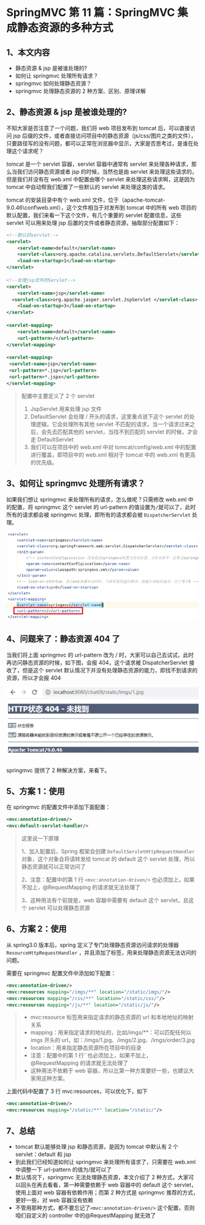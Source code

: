 # SpringMVC 第 11 篇：SpringMVC 集成静态资源的多种方式

## 1、本文内容

- 静态资源 & jsp 是被谁处理的?
- 如何让 springmvc 处理所有请求？
- springmvc 如何处理静态资源？
- springmvc 处理静态资源的 2 种方案、区别、原理详解

## 2、静态资源 & jsp 是被谁处理的?

不知大家是否注意了一个问题，我们将 web 项目发布到 tomcat 后，可以直接访问 jsp 后缀的文件，或者直接访问项目中的静态资源（js/css/图片之类的文件），只要路径写的没有问题，都可以正常在浏览器中显示，大家是否思考过，是谁在处理这个请求呢？

tomcat 是一个 servlet 容器，servlet 容器中通常有 servlet 来处理各种请求，那么当我们访问静态资源或者 jsp 的时候，当然也是由 servlet 来处理这些请求的，但是我们并没有在 web.xml 中配置由哪个 servlet 来处理这些请求啊，这是因为 tomcat 中自动帮我们配置了一些默认的 servlet 来处理这类的请求。

tomcat 的安装目录中有个 web.xml 文件，位于（apache-tomcat-9.0.46\conf\web.xml），这个文件相当于对发布到 tomcat 中的所有 web 项目的默认配置，我们来看一下这个文件，有几个重要的 servlet 配置信息，这些 servlet 可以用来处理 jsp 后置的文件或者静态资源，抽取部分配置如下：

```xml
<!--默认的servlet-->
<servlet>
    <servlet-name>default</servlet-name>
    <servlet-class>org.apache.catalina.servlets.DefaultServlet</servlet-class>
    <load-on-startup>1</load-on-startup>
</servlet>

<!--处理jsp文件的Servlet-->
<servlet>
    <servlet-name>jsp</servlet-name>
  <servlet-class>org.apache.jasper.servlet.JspServlet </servlet-class>
    <load-on-startup>3</load-on-startup>
</servlet>

<servlet-mapping>
    <servlet-name>default</servlet-name>
    <url-pattern>/</url-pattern>
</servlet-mapping>

<servlet-mapping>
 <servlet-name>jsp</servlet-name>
 <url-pattern>*.jsp</url-pattern>
 <url-pattern>*.jspx</url-pattern>
</servlet-mapping>
```

> 配置中主要定义了 2 个 servlet
>
> 1. JspServlet 用来处理 jsp 文件
> 2. DefaultServlet 会处理 / 开头的请求，这里重点说下这个 servlet 的处理逻辑，它会处理所有其他 servlet 不匹配的请求，当一个请求过来之后，会先去匹配其他的 servlet，当找不到匹配的 servlet 的时候，才会走 DefaultServlet
> 3. 我们可以在项目中的 web.xml 中对 tomcat/config/web.xml 中的配置进行覆盖，即项目中的 web.xml 相对于 tomcat 中的 web.xml 有更高的优先级。

## 3、如何让 springmvc 处理所有请求？

如果我们想让 springmvc 来处理所有的请求，怎么做呢？只需修改 web.xml 中的配置，将 springmvc 这个 servlet 的 url-pattern 的值设置为`/`就可以了，此时所有的请求都会被 springmvc 处理，即所有的请求都会被 `DispatcherServlet` 处理。

![图片](./assets/640-1719737860680-33.webp)

## 4、问题来了：静态资源 404 了

当我们将上面 springmvc 的 url-pattern 改为 / 时，大家可以自己去试试，此时再访问静态资源的时候，如下图，会报 404，这个请求被 DispatcherServlet 接收了，但是这个 servlet 默认情况下并没有处理静态资源的能力，即找不到请求的资源，所以才会报 404

![图片](./assets/640-1719737894296-36.webp)

springmvc 提供了 2 种解决方案，来看下。

## 5、方案 1：使用

在 springmvc 的配置文件中添加下面配置：

```xml
<mvc:annotation-driven/>
<mvc:default-servlet-handler/>
```

> 这里说一下原理
>
> 1、加入配置后，Spring 框架会创建 `DefaultServletHttpRequestHandler` 对象，这个对象会将请转发给 tomcat 的 default 这个 servlet 处理，所以静态资源就可以正常访问了
>
> 2、注意：配置中的第 1 行 `<mvc:annotation-driven/>` 也必须加上，如果不加上，@RequestMapping 的请求就无法处理了
>
> 3、这种用法有个前提是，web 容器中需要有 default 这个 servlet，且这个 servlet 可以处理静态资源

## 6、方案 2：使用

从 spring3.0 版本后，spring 定义了专门处理静态资源访问请求的处理器 `ResourceHttpRequestHandler` ，并且添加了标签，用来处理静态资源无法访问的问题。

需要在 springmvc 配置文件中添加如下配置：

```xml
<mvc:annotation-driven/>
<mvc:resources mapping="/imgs/**" location="/static/imgs/"/>
<mvc:resources mapping="/css/**" location="/static/css/"/>
<mvc:resources mapping="/js/**" location="/static/js/"/>
```

> - mvc:resource 标签用来指定请求的静态资源的 url 和本地地址的映射关系
> - mapping：用来指定请求的地址的，比如/imgs/\*\*：可以匹配任何以 imgs 开头的 url，如：/imgs/1.jpg、/imgs/2.jpg、/imgs/order/3.jpg
> - location：用来指定静态资源所在项目中的目录
> - 注意：配置中的第 1 行``也必须加上，如果不加上，@RequestMapping 的请求就无法处理了
> - 这种用法不依赖于 web 容器，所以比第一种方案要好一些，也建议大家用这种方案。

上面代码中配置了 3 行 mvc:resources，可以优化下，如下

```xml
<mvc:annotation-driven/>
<mvc:resources mapping="/static/**" location="/static/"/>
```

## 7、总结

- tomcat 默认能够处理 jsp 和静态资源，是因为 tomcat 中默认有 2 个 servlet：default 和 jsp
- 到此我们已经知道如何让 springmvc 来处理所有请求了，只需要在 web.xml 中调整一下 url-pattern 的值为/就可以了
- 默认情况下，springmvc 无法处理静态资源，本文介绍了 2 种方式，大家可以回头在再去看看，第一种需要依赖于 web 容器中的 default 这个 servlet，使用上面对 web 容器有依赖作用；而第 2 种方式是 springmvc 推荐的方式，更好一些，对 web 容器没有依赖
- 不管用那种方式，都不要忘记了`<mvc:annotation-driven/>` 这个配置，否则咱们自定义的 controller 中的@RequestMapping 就无效了
